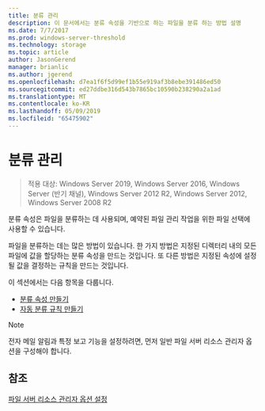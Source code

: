 ```yaml
---
title: 분류 관리
description: 이 문서에서는 분류 속성을 기반으로 하는 파일을 분류 하는 방법 설명
ms.date: 7/7/2017
ms.prod: windows-server-threshold
ms.technology: storage
ms.topic: article
author: JasonGerend
manager: brianlic
ms.author: jgerend
ms.openlocfilehash: d7ea1f6f5d99ef1b55e919af3b8ebe391486ed50
ms.sourcegitcommit: ed27ddbe316d543b7865bc10590b238290a2a1ad
ms.translationtype: MT
ms.contentlocale: ko-KR
ms.lasthandoff: 05/09/2019
ms.locfileid: "65475902"
---
```

# <a name="classification-management"></a>분류 관리

> 적용 대상: Windows Server 2019, Windows Server 2016, Windows Server (반기 채널), Windows Server 2012 R2, Windows Server 2012, Windows Server 2008 R2

분류 속성은 파일을 분류하는 데 사용되며, 예약된 파일 관리 작업을 위한 파일 선택에 사용할 수 있습니다.

파일을 분류하는 데는 많은 방법이 있습니다. 한 가지 방법은 지정된 디렉터리 내의 모든 파일에 값을 할당하는 분류 속성을 만드는 것입니다. 또 다른 방법은 지정된 속성에 설정될 값을 결정하는 규칙을 만드는 것입니다.

이 섹션에서는 다음 항목을 다룹니다.

-   [분류 속성 만들기](create-classification-property.md)
-   [자동 분류 규칙 만들기](create-automatic-classification-rule.md)


> [!Note]
> 전자 메일 알림과 특정 보고 기능을 설정하려면, 먼저 일반 파일 서버 리소스 관리자 옵션을 구성해야 합니다.


## <a name="see-also"></a>참조

[파일 서버 리소스 관리자 옵션 설정](setting-file-server-resource-manager-options.md)